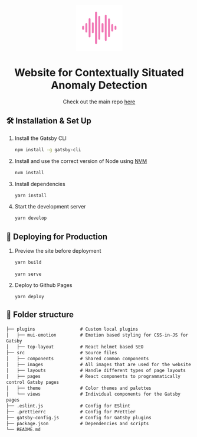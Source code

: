 <p align="center">
    <img src="src/images/logo.svg" alt="icon" width="125px" />
</p>
<h1 align="center">
    Website for Contextually Situated Anomaly Detection
</h1>

<p align="center">
  Check out the main repo <a href="https://github.com/sjmluo/Contextually_Situated_Anomaly_Detection" target="_blank">here</a>
</p>

## 🛠 Installation & Set Up

1. Install the Gatsby CLI

   ```sh
   npm install -g gatsby-cli
   ```

2. Install and use the correct version of Node using [NVM](https://github.com/nvm-sh/nvm)

   ```sh
   nvm install
   ```

3. Install dependencies

   ```sh
   yarn install
   ```

4. Start the development server

   ```sh
   yarn develop
   ```
   

## 🚀 Deploying for Production

1. Preview the site before deployment

   ```shell
   yarn build
   
   yarn serve
   ```

2. Deploy to Github Pages
   ```shell
   yarn deploy
   ```

## 📁 Folder structure

    ├── plugins                 # Custom local plugins
    │   ├── mui-emotion         # Emotion based styling for CSS-in-JS for Gatsby
    │   ├── top-layout          # React helmet based SEO
    ├── src                     # Source files
    │   ├── components          # Shared common components
    │   ├── images              # All images that are used for the website
    │   ├── layouts             # Handle different types of page layouts
    │   ├── pages               # React components to programmatically control Gatsby pages
    │   ├── theme               # Color themes and palettes
    │   └── views               # Individual components for the Gatsby pages
    ├── .eslint.js              # Config for ESlint
    ├── .prettierrc             # Config for Prettier
    ├── gatsby-config.js        # Config for Gatsby plugins
    ├── package.json            # Dependencies and scripts
    └── README.md